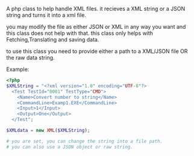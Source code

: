 A php class to help handle XML files.
it recieves a XML string or a JSON string and turns it into a xml file.

you may modify the file as either JSON or XML in any way you want and this class does not help with that.
this class only helps with Fetching,Translating and saving data.

to use this class you need to provide either a path to a XML/JSON file OR the raw data string.

Example:
```php
<?php
$XMLString = "<?xml version="1.0" encoding="UTF-8"?>
  <Test TestId="0001" TestType="CMD">
    <Name>Convert number to string</Name>
    <CommandLine>Examp1.EXE</CommandLine>
    <Input>1</Input>
    <Output>One</Output>
  </Test";

$XMLdata = new XML($XMLString);

# you are set, you can change the string into a file path.
# you can also use a JSON object or raw string.

```
